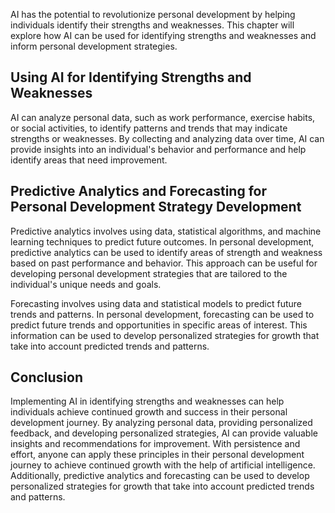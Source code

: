 
AI has the potential to revolutionize personal development by helping individuals identify their strengths and weaknesses. This chapter will explore how AI can be used for identifying strengths and weaknesses and inform personal development strategies.

Using AI for Identifying Strengths and Weaknesses
-------------------------------------------------

AI can analyze personal data, such as work performance, exercise habits, or social activities, to identify patterns and trends that may indicate strengths or weaknesses. By collecting and analyzing data over time, AI can provide insights into an individual's behavior and performance and help identify areas that need improvement.

Predictive Analytics and Forecasting for Personal Development Strategy Development
----------------------------------------------------------------------------------

Predictive analytics involves using data, statistical algorithms, and machine learning techniques to predict future outcomes. In personal development, predictive analytics can be used to identify areas of strength and weakness based on past performance and behavior. This approach can be useful for developing personal development strategies that are tailored to the individual's unique needs and goals.

Forecasting involves using data and statistical models to predict future trends and patterns. In personal development, forecasting can be used to predict future trends and opportunities in specific areas of interest. This information can be used to develop personalized strategies for growth that take into account predicted trends and patterns.

Conclusion
----------

Implementing AI in identifying strengths and weaknesses can help individuals achieve continued growth and success in their personal development journey. By analyzing personal data, providing personalized feedback, and developing personalized strategies, AI can provide valuable insights and recommendations for improvement. With persistence and effort, anyone can apply these principles in their personal development journey to achieve continued growth with the help of artificial intelligence. Additionally, predictive analytics and forecasting can be used to develop personalized strategies for growth that take into account predicted trends and patterns.
